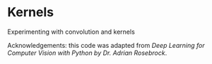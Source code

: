# Kernels
Experimenting with convolution and kernels

Acknowledgements: this code was adapted from *Deep Learning for Computer Vision with Python by Dr. Adrian Rosebrock*. 
